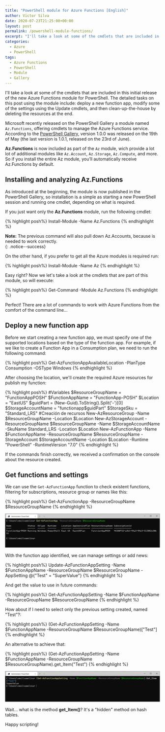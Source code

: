 ```yaml
--- 
title: "PowerShell module for Azure Functions [English]"
author: Victor Silva
date: 2020-07-23T21:25:00+00:00 
layout: post 
permalink: /powershell-module-functions/
excerpt: "I'll take a look at some of the cmdlets that are included in this initial release of the new Azure Functions module for PowerShell. The detailed tasks on this post using the module include: deploy a new function app, modify some of the settings using the Update cmdlets, and then clean-up-the-house by deleting the resources at the end."
categories: 
  - Azure
  - PowerShell
tags: 
  - Azure Functions
  - PowerShell
  - Module
  - Gallery
---
```


I'll take a look at some of the cmdlets that are included in this initial release of the new Azure Functions module for PowerShell. The detailed tasks on this post using the module include: deploy a new function app, modify some of the settings using the Update cmdlets, and then clean-up-the-house by deleting the resources at the end.

Microsoft recently released on the PowerShell Gallery a module named `Az.Functions`, offering cmdlets to manage the Azure Functions service. According to the [PowerShell Gallery](https://www.powershellgallery.com/packages/Az.Functions/1.0.0), version 1.0.0 was released on the 19th of May (the last version is 1.0.1, released on the 23rd of June).

**Az.Functions** is now included as part of the `Az` module, wich provide a lot lot of additional modules like `Az.Account`, `Az.Storage`, `Az.Compute`, and more. So if you install the entire Az module, you’ll automatically receive Az.Functions by default.

## Installing and analyzing Az.Functions

As introduced at the beginning, the module is now published in the PowerShell Gallery, so installation is a simple as starting a new PowerShell session and running one cmdlet, depending on what is required.

If you just want only the **Az.Functions** module, run the following cmdlet:

{% highlight posh%}
  Install-Module -Name Az.Functions
{% endhighlight %}

<div><b>Note:</b> The previous command will also pull down Az.Accounts, because is needed to work correctly.</div>{: .notice--success}

On the other hand, if you prefer to get all the Azure modules is required run:

{% highlight posh%}
Install-Module -Name Az
{% endhighlight %}

Easy right? Now we let's take a look at the cmdlets that are part of this module, so will execute:

{% highlight posh%}
Get-Command -Module Az.Functions
{% endhighlight %}

Perfect! There are a lot of commands to work with Azure Functions from the comfort of the command line...

## Deploy a new function app

Before we start creating a new function app, we must specify one of the supported locations based on the type of the function app. For example, if we like to create a Function App in a Consumption plan, we need to run the following command:

{% highlight posh%}
Get-AzFunctionAppAvailableLocation -PlanType Consumption -OSType Windows
{% endhighlight %}

After choosing the location, we'll create the required Azure resources for publish my function:

{% highlight posh%}
#Variables
$ResourceGroupName = "FunctionAppPOSH"
$FunctionAppName = "FunctionApp-POSH"
$Location = "EastUS"
$guidPart = (New-Guid).ToString().Split('-')[0]
$StorageAccountName = "functionapp$guidPart"
$StorageSku = "Standard_LRS"
#Creación de recursos
New-AzResourceGroup -Name $ResourceGroupName -Location $Location
New-AzStorageAccount -ResourceGroupName $ResourceGroupName -Name $StorageAccountName -SkuName Standard_LRS -Location $Location
New-AzFunctionApp -Name $FunctionAppName -ResourceGroupName $ResourceGroupName -StorageAccount $StorageAccountName -Location $Location -Runtime "PowerShell" -RuntimeVersion "7.0"
{% endhighlight %}

If the commands finish correctly, we received a confirmation on the console about the resource created.

## Get functions and settings

We can use the `Get-AzFunctionApp` function to check existent functions, filtering for subscriptions, resource group or names like this:

{% highlight posh%}
Get-AzFunctionApp -ResourceGroupName $ResourceGroupName
{% endhighlight %}

<img src="/assets/images/postsImages/PS_FunctionModule_0.png" class="alignnone">

With the function app identified, we can manage settings or add news:

{% highlight posh%}
Update-AzFunctionAppSetting -Name $FunctionAppName -ResourceGroupName $ResourceGroupName -AppSetting @{"Test" = "SuperValue"}
{% endhighlight %}

And get the value to use in future commands:

{% highlight posh%}
Get-AzFunctionAppSetting -Name $FunctionAppName -ResourceGroupName $ResourceGroupName
{% endhighlight %}

How about if I need to select only the previous setting created, named "Test"?:

{% highlight posh%}
(Get-AzFunctionAppSetting -Name $FunctionAppName -ResourceGroupName $ResourceGroupName)["Test"]
{% endhighlight %}

An alternative to achieve that:

{% highlight posh%}
(Get-AzFunctionAppSetting -Name $FunctionAppName -ResourceGroupName $ResourceGroupName).get_Item("Test")
{% endhighlight %}

<img src="/assets/images/postsImages/PS_FunctionModule_1.png" class="alignnone">

Wait... what is the method **get_Item()**? It's a "hidden" method on hash tables.

Happy scripting!